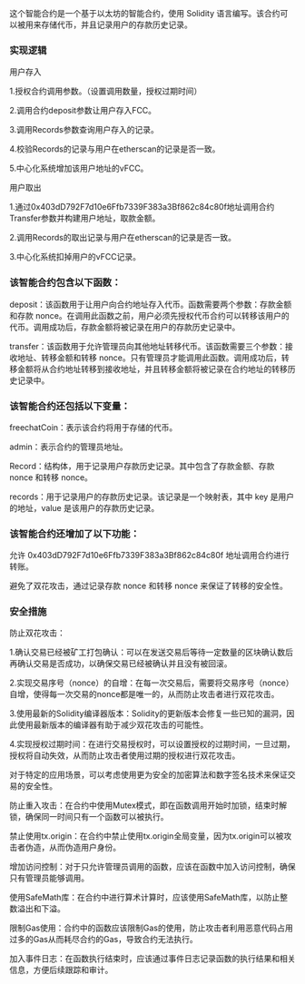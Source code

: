 这个智能合约是一个基于以太坊的智能合约，使用 Solidity 语言编写。该合约可以被用来存储代币，并且记录用户的存款历史记录。

### 实现逻辑
用户存入

1.授权合约调用参数。（设置调用数量，授权过期时间）

2.调用合约deposit参数让用户存入FCC。

3.调用Records参数查询用户存入的记录。

4.校验Records的记录与用户在etherscan的记录是否一致。

5.中心化系统增加该用户地址的vFCC。

用户取出

1.通过0x403dD792F7d10e6Ffb7339F383a3Bf862c84c80f地址调用合约Transfer参数并构建用户地址，取款金额。

2.调用Records的取出记录与用户在etherscan的记录是否一致。

3.中心化系统扣掉用户的vFCC记录。

### 该智能合约包含以下函数：

deposit：该函数用于让用户向合约地址存入代币。函数需要两个参数：存款金额和存款 nonce。在调用此函数之前，用户必须先授权代币合约可以转移该用户的代币。调用成功后，存款金额将被记录在用户的存款历史记录中。

transfer：该函数用于允许管理员向其他地址转移代币。该函数需要三个参数：接收地址、转移金额和转移 nonce。只有管理员才能调用此函数。调用成功后，转移金额将从合约地址转移到接收地址，并且转移金额将被记录在合约地址的转移历史记录中。

### 该智能合约还包括以下变量：

freechatCoin：表示该合约将用于存储的代币。

admin：表示合约的管理员地址。

Record：结构体，用于记录用户存款历史记录。其中包含了存款金额、存款 nonce 和转移 nonce。

records：用于记录用户的存款历史记录。该记录是一个映射表，其中 key 是用户的地址，value 是该用户的存款历史记录。

### 该智能合约还增加了以下功能：

允许 0x403dD792F7d10e6Ffb7339F383a3Bf862c84c80f 地址调用合约进行转账。

避免了双花攻击，通过记录存款 nonce 和转移 nonce 来保证了转移的安全性。

### 安全措施
防止双花攻击：

1.确认交易已经被矿工打包确认：可以在发送交易后等待一定数量的区块确认数后再确认交易是否成功，以确保交易已经被确认并且没有被回滚。

2.实现交易序号（nonce）的自增：在每一次交易后，需要将交易序号（nonce）自增，使得每一次交易的nonce都是唯一的，从而防止攻击者进行双花攻击。

3.使用最新的Solidity编译器版本：Solidity的更新版本会修复一些已知的漏洞，因此使用最新版本的编译器有助于减少双花攻击的可能性。

4.实现授权过期时间：在进行交易授权时，可以设置授权的过期时间，一旦过期，授权将自动失效，从而防止攻击者使用过期的授权进行双花攻击。

对于特定的应用场景，可以考虑使用更为安全的加密算法和数字签名技术来保证交易的安全性。

防止重入攻击：在合约中使用Mutex模式，即在函数调用开始时加锁，结束时解锁，确保同一时间只有一个函数可以被执行。

禁止使用tx.origin：在合约中禁止使用tx.origin全局变量，因为tx.origin可以被攻击者伪造，从而伪造用户身份。

增加访问控制：对于只允许管理员调用的函数，应该在函数中加入访问控制，确保只有管理员能够调用。

使用SafeMath库：在合约中进行算术计算时，应该使用SafeMath库，以防止整数溢出和下溢。

限制Gas使用：合约中的函数应该限制Gas的使用，防止攻击者利用恶意代码占用过多的Gas从而耗尽合约的Gas，导致合约无法执行。

加入事件日志：在函数执行结束时，应该通过事件日志记录函数的执行结果和相关信息，方便后续跟踪和审计。
